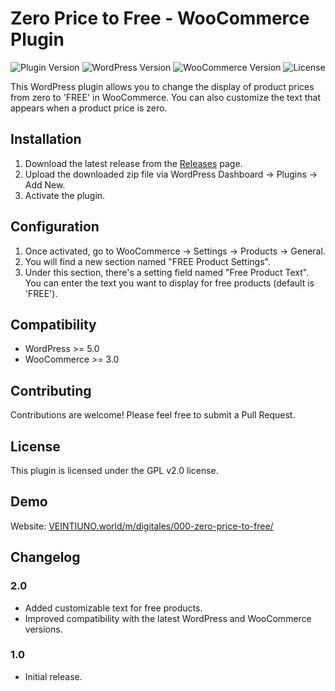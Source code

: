 # Zero Price to Free - WooCommerce Plugin

![Plugin Version](https://img.shields.io/badge/version-2.0-blue.svg)
![WordPress Version](https://img.shields.io/badge/wordpress-%3E%3D5.0-brightgreen.svg)
![WooCommerce Version](https://img.shields.io/badge/woocommerce-%3E%3D3.0-brightgreen.svg)
![License](https://img.shields.io/badge/license-GPL%20v2-red.svg)

This WordPress plugin allows you to change the display of product prices from zero to 'FREE' in WooCommerce. You can also customize the text that appears when a product price is zero.

## Installation

1. Download the latest release from the [Releases](https://github.com/your-username/zero-price-to-free/releases) page.
2. Upload the downloaded zip file via WordPress Dashboard -> Plugins -> Add New.
3. Activate the plugin.

## Configuration

1. Once activated, go to WooCommerce -> Settings -> Products -> General.
2. You will find a new section named "FREE Product Settings".
3. Under this section, there's a setting field named "Free Product Text". You can enter the text you want to display for free products (default is 'FREE').

## Compatibility

- WordPress >= 5.0
- WooCommerce >= 3.0

## Contributing

Contributions are welcome! Please feel free to submit a Pull Request.

## License

This plugin is licensed under the GPL v2.0 license.

## Demo
Website: [VEINTIUNO.world/m/digitales/000-zero-price-to-free/](https://veintiuno.world/m/digitales/000-zero-price-to-free/)

## Changelog

### 2.0

- Added customizable text for free products.
- Improved compatibility with the latest WordPress and WooCommerce versions.

### 1.0

- Initial release.
